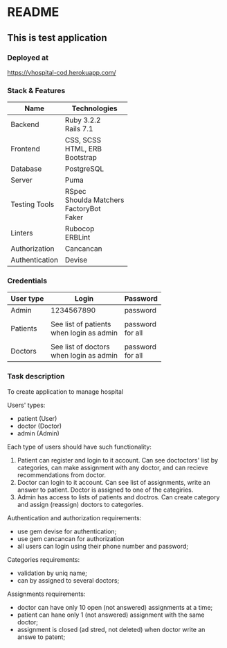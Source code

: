 # README

## This is test application

### Deployed at

https://vhospital-cod.herokuapp.com/

### Stack & Features

| Name             | Technologies                                                                                           |
|------------------|--------------------------------------------------------------------------------------------------------|
| Backend          | Ruby 3.2.2<br/>Rails 7.1                                                                               |
| Frontend         | CSS, SCSS<br/>HTML, ERB<br/>Bootstrap                                                                  |
| Database         | PostgreSQL                                                                                             |
| Server           | Puma                                                                                                   |
| Testing Tools    | RSpec<br/>Shoulda Matchers<br/>FactoryBot<br/>Faker                                                    |
| Linters          | Rubocop<br/>ERBLint                                                                                    |
| Authorization    | Cancancan                                                                                              |
| Authentication   | Devise                                                                                                 |

### Credentials

| User type       | Login                                       | Password            |
|-----------------|---------------------------------------------|---------------------|
| Admin           | 1234567890                                  | password            |
|                 |                                             |                     |
| Patients        | See list of patients<br/>when login as admin| password<br/>for all|
|                 |                                             |                     |
| Doctors         | See list of doctors<br/>when login as admin | password<br/>for all|


### Task description

To create application to manage hospital

Users' types:
- patient (User)
- doctor (Doctor)
- admin (Admin)

Each type of users should have such functionality:

1. Patient can register and login to it account. Can see doctoctors' list by categories,
can make assignment with any doctor, and can recieve recommendations from doctor.
2. Doctor can login to it account. Can see list of assignments, write an answer to patient.
Doctor is assigned to one of the categiries.
3. Admin has access to lists of patients and doctros. Can create category and assign (reassign) doctors to categories.

Authentication and authorization requirements:
- use gem devise for authentication;
- use gem cancancan for authorization
- all users can login using their phone number and password;


Categories requirements:
- validation by uniq name;
- can by assigned to several doctors;

Assignments requirements:
- doctor can have only 10 open (not answered) assignments at a time;
- patient can hane only 1 (not answered) assignment with the same doctor;
- assignment is closed (ad stred, not deleted) when doctor write an answe to patent;

